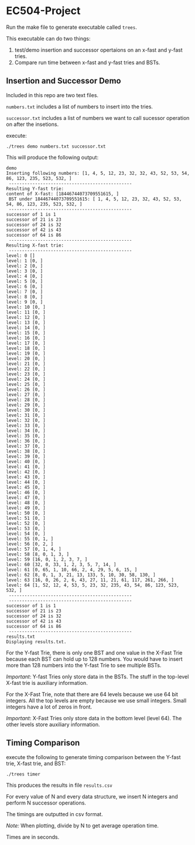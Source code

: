 # EC504-Project

Run the make file to generate executable called ```trees```.

This executable can do two things:

1. test/demo insertion and successor opertaions on an x-fast and y-fast tries. 
2. Compare run time between x-fast and y-fast tries and BSTs.

## Insertion and Successor Demo

Included in this repo are two text files. 

```numbers.txt``` includes a list of numbers to insert into the tries.

```successor.txt``` includes a list of numbers we want to call sucessor operation on after the insetions.

execute:

```
./trees demo numbers.txt successor.txt
```

This will produce the following output:

```
demo
Inserting following numbers: [1, 4, 5, 12, 23, 32, 32, 43, 52, 53, 54, 86, 123, 235, 523, 532, ]
 -----------------------------------------------
Resulting Y-fast trie:
content of X-fast: [18446744073709551615, ]
 BST under 18446744073709551615: [ 1, 4, 5, 12, 23, 32, 43, 52, 53, 54, 86, 123, 235, 523, 532, ]
 -----------------------------------------------
successor of 1 is 1
successor of 21 is 23
successor of 24 is 32
successor of 42 is 43
successor of 64 is 86
 -----------------------------------------------
Resulting X-fast trie:
 -----------------------------------------------
level: 0 []
level: 1 [0, ]
level: 2 [0, ]
level: 3 [0, ]
level: 4 [0, ]
level: 5 [0, ]
level: 6 [0, ]
level: 7 [0, ]
level: 8 [0, ]
level: 9 [0, ]
level: 10 [0, ]
level: 11 [0, ]
level: 12 [0, ]
level: 13 [0, ]
level: 14 [0, ]
level: 15 [0, ]
level: 16 [0, ]
level: 17 [0, ]
level: 18 [0, ]
level: 19 [0, ]
level: 20 [0, ]
level: 21 [0, ]
level: 22 [0, ]
level: 23 [0, ]
level: 24 [0, ]
level: 25 [0, ]
level: 26 [0, ]
level: 27 [0, ]
level: 28 [0, ]
level: 29 [0, ]
level: 30 [0, ]
level: 31 [0, ]
level: 32 [0, ]
level: 33 [0, ]
level: 34 [0, ]
level: 35 [0, ]
level: 36 [0, ]
level: 37 [0, ]
level: 38 [0, ]
level: 39 [0, ]
level: 40 [0, ]
level: 41 [0, ]
level: 42 [0, ]
level: 43 [0, ]
level: 44 [0, ]
level: 45 [0, ]
level: 46 [0, ]
level: 47 [0, ]
level: 48 [0, ]
level: 49 [0, ]
level: 50 [0, ]
level: 51 [0, ]
level: 52 [0, ]
level: 53 [0, ]
level: 54 [0, ]
level: 55 [0, 1, ]
level: 56 [0, 2, ]
level: 57 [0, 1, 4, ]
level: 58 [8, 0, 1, 3, ]
level: 59 [16, 0, 1, 2, 3, 7, ]
level: 60 [32, 0, 33, 1, 2, 3, 5, 7, 14, ]
level: 61 [0, 65, 1, 10, 66, 2, 4, 29, 5, 6, 15, ]
level: 62 [8, 0, 1, 3, 21, 13, 133, 5, 10, 30, 58, 130, ]
level: 63 [16, 0, 26, 2, 6, 43, 27, 11, 21, 61, 117, 261, 266, ]
level: 64 [1, 52, 12, 4, 53, 5, 23, 32, 235, 43, 54, 86, 123, 523, 532, ]
 -----------------------------------------------
 -----------------------------------------------
successor of 1 is 1
successor of 21 is 23
successor of 24 is 32
successor of 42 is 43
successor of 64 is 86
 -----------------------------------------------
results.txt
Displaying results.txt.
```

For the Y-fast Trie, there is only one BST and one value in the X-Fast Trie because each BST can hold up to 128 numbers. You would have to insert more than 128 numbers into the Y-fast Trie to see multiple BSTs.

*Important*: Y-fast Tries only store data in the BSTs. The stuff in the top-level X-fast trie is auxiliary information.

For the X-Fast Trie, note that there are 64 levels because we use 64 bit integers. All the top levels are empty because we use small integers. Small integers have a lot of zeros in front. 

*Important*: X-Fast Tries only store data in the bottom level (level 64). The other levels store auxiliary information.

## Timing Comparison

execute the following to generate timing comparison between the Y-fast trie, X-fast trie, and BST:

```
./trees timer
```

This produces the results in file ```results.csv```

For every value of N and every data structure, we insert N integers and perform N successor operations. 

The timings are outputted in csv format.

*Note:* When plotting, divide by N to get average operation time. 

Times are in seconds.
